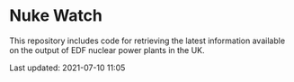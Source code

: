 # Nuke Watch

This repository includes code for retrieving the latest information available on the output of EDF nuclear power plants in the UK.

Last updated: 2021-07-10 11:05